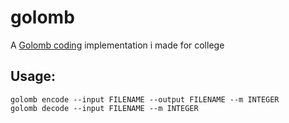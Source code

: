 # golomb

A [Golomb coding](https://en.wikipedia.org/wiki/Golomb_coding) implementation i made for college

## Usage:

```
golomb encode --input FILENAME --output FILENAME --m INTEGER
golomb decode --input FILENAME --m INTEGER
```
